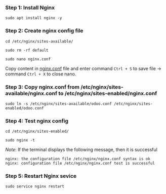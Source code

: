 ### Step 1: Install Nginx
```
sudo apt install nginx -y
```

### Step 2: Create nginx config file
```
cd /etc/nginx/sites-available/

sudo rm -rf default

sudo nano nginx.conf
```
Copy content in [nginx.conf](./nginx.conf) file and enter command `Ctrl + S` to save file -> command `Ctrl + X` to close nano.


### Step 3: Copy nginx.conf from /etc/nginx/sites-available/nginx.conf to /etc/nginx/sites-enabled/nginx.conf

```
sudo ln -s /etc/nginx/sites-available/odoo.conf /etc/nginx/sites-enabled/odoo.conf
```

### Step 4: Test nginx config
```
cd /etc/nginx/sites-enabled/

sudo nginx -t
```

*Note*: If the terminal displays the following message, then it is successful
```
nginx: the configuration file /etc/nginx/nginx.conf syntax is ok
nginx: configuration file /etc/nginx/nginx.conf test is successful
```

### Step 5: Restart Nginx sevice
```
sudo service nginx restart
```

